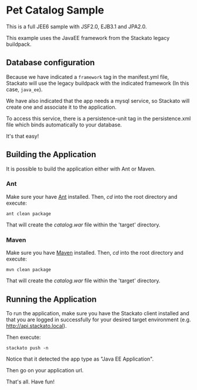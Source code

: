 Pet Catalog Sample
=============

This is a full JEE6 sample with JSF2.0, EJB3.1 and JPA2.0.

This example uses the JavaEE framework from the Stackato legacy buildpack.

Database configuration
------------------------

Because we have indicated a `framework` tag in the manifest.yml file, Stackato will use the legacy buildpack with the indicated framework (In this case, `java_ee`).

We have also indicated that the app needs a mysql service, so Stackato will create one and associate it to the application.

To access this service, there is a persistence-unit tag in the persistence.xml file which binds automatically to your database. 

It's that easy!

Building the Application
------------------------

It is possible to build the application either with Ant or Maven.

### Ant

Make sure your have [Ant](http://ant.apache.org/ "Ant") installed.
Then, *cd* into the root directory and execute:

	ant clean package
	
That will create the *catalog.war* file within the 'target' directory.

### Maven

Make sure you have [Maven](http://maven.apache.org/ "Maven") installed.
Then, *cd* into the root directory and execute:

	mvn clean package

That will create the *catalog.war* file within the 'target' directory.

Running the Application
-----------------------

To run the application, make sure you have the Stackato client installed and that you are logged in successfully for your desired target environment (e.g. http://api.stackato.local).

Then execute:

	stackato push -n 

Notice that it detected the app type as "Java EE Application".

Then go on your application url.

That's all. Have fun!

